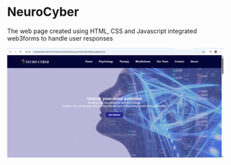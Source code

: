 # NeuroCyber
The web page created using HTML, CSS and Javascript integrated web3forms to handle user responses

![image alt](https://github.com/Tarini-alt/NeuroCyber/blob/8f02cd5ae7e768ab34e6a070adaab2ac95aa42fd/Screenshot%20(390).png)
